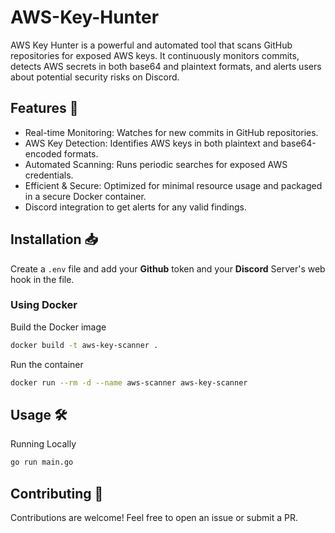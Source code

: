 # AWS-Key-Hunter

AWS Key Hunter is a powerful and automated tool that scans GitHub repositories for exposed AWS keys. It continuously monitors commits, detects AWS secrets in both base64 and plaintext formats, and alerts users about potential security risks on Discord.

## Features 🚀

- Real-time Monitoring: Watches for new commits in GitHub repositories.
- AWS Key Detection: Identifies AWS keys in both plaintext and base64-encoded formats.
- Automated Scanning: Runs periodic searches for exposed AWS credentials.
- Efficient & Secure: Optimized for minimal resource usage and packaged in a secure Docker container.
- Discord integration to get alerts for any valid findings. 

## Installation 📥

Create a `.env` file and add your **Github** token and your **Discord** Server's web hook in the file. 

### Using Docker

Build the Docker image
```bash
docker build -t aws-key-scanner .
```
Run the container
```bash
docker run --rm -d --name aws-scanner aws-key-scanner
```

## Usage 🛠

Running Locally
```bash
go run main.go
```


## Contributing 🤝

Contributions are welcome! Feel free to open an issue or submit a PR.